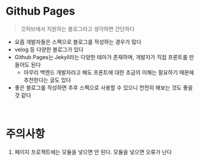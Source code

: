 # Github Pages
> 깃허브에서 지원하는 블로그라고 생각하면 간단하다

* 요즘 개발자들은 스펙으로 블로그를 작성하는 경우가 많다
* velog 등 다양한 블로그가 있다
* Github Pages는 Jekyll라는 다양한 테마가 존재하며, 개발자가 직접 프론트를 만들어도 된다
  * 아무리 백엔드 개발자라고 해도 프론트에 대한 조금의 이해는 필요하기 때문에 추천한다는 글도 있다
* 좋은 블로그를 작성하면 추후 스펙으로 사용할 수 있으니 천천히 해보는 것도 좋을 것 같다


<br>

# 주의사항
1. 페이지 프로젝트에는 모듈을 넣으면 안 된다. 모듈을 넣으면 오류가 난다
